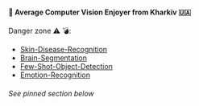 ####  🤖 Average Computer Vision Enjoyer from Kharkiv 🇺🇦 

Danger zone ⚠️ 💣:
* [Skin-Disease-Recognition](https://github.com/lqrhy3/skin-disease-recognition)
* [Brain-Segmentation](https://github.com/JJBT/brain-segmentation)
* [Few-Shot-Object-Detection](https://github.com/JJBT/RevO)
* [Emotion-Recognition](https://github.com/lqrhy3/emotion-recognition)

###### See pinned section below

<!--
**JJBT/JJBT** is a ✨ _special_ ✨ repository because its `README.md` (this file) appears on your GitHub profile.

Here are some ideas to get you started:

- 🔭 I’m currently working on ...
- 🌱 I’m currently learning ...
- 👯 I’m looking to collaborate on ...
- 🤔 I’m looking for help with ...
- 💬 Ask me about ...
- 📫 How to reach me: ...
- 😄 Pronouns: ...
- ⚡ Fun fact: ...
-->

